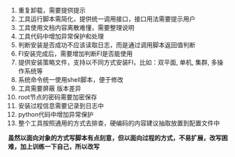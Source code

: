 
1. 重复卸载，需要提供提示
2. 工具运行脚本需简化，提供统一调用接口，接口用法需要提示用户
3. 工具使用文档内容离散难懂，需要整理说明
4. 工具代码中增加异常保护和处理
5. 判断安装是否成功不应该读取日志，而是通过调用脚本返回值判断
6. FI安装完成后，需要增加判断FI是否能使用
7. 提供安装策略文件，支持以不同方式安装FI，比如：双平面, 单机, 集群, 多操作系统等
8. 系统命令统一使用shell脚本，便于修改
9. 工具需要屏蔽  版本差异
10. root节点的密码需要加密保存
11. 安装过程信息需要记录到日志中
12. python代码中增加异常保护
13. 整个工具按照通用的方式去排查，硬编码的内容建议抽取放置到配置文件中


**虽然以面向对象的方式写脚本有点刻意，但以面向过程的方式，不易扩展，改写困难，加上训练一下自己，所以改写**
